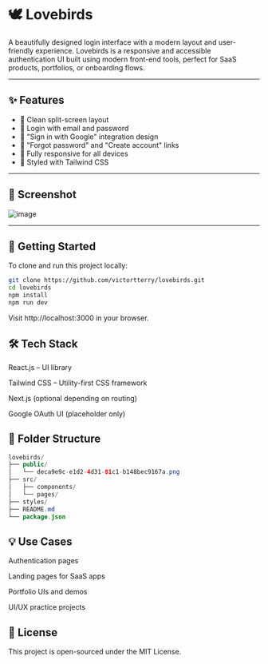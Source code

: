 
# 🕊️ Lovebirds

A beautifully designed login interface with a modern layout and user-friendly experience. Lovebirds is a responsive and accessible authentication UI built using modern front-end tools, perfect for SaaS products, portfolios, or onboarding flows.

---

## ✨ Features

- 🧼 Clean split-screen layout
- 🔐 Login with email and password
- 🧠 "Sign in with Google" integration design
- 🧭 "Forgot password" and "Create account" links
- 📱 Fully responsive for all devices
- 🎨 Styled with Tailwind CSS

---

## 📸 Screenshot

![image](https://github.com/user-attachments/assets/0075c2a8-8765-4da9-a512-f234192b3281)


---

## 🚀 Getting Started

To clone and run this project locally:

```bash
git clone https://github.com/victortterry/lovebirds.git
cd lovebirds
npm install
npm run dev

```
Visit http://localhost:3000 in your browser.

## 🛠️ Tech Stack
React.js – UI library

Tailwind CSS – Utility-first CSS framework

Next.js (optional depending on routing)

Google OAuth UI (placeholder only)

## 📂 Folder Structure
```java
lovebirds/
├── public/
│   └── deca9e9c-e1d2-4d31-81c1-b148bec9167a.png
├── src/
│   ├── components/
│   └── pages/
├── styles/
├── README.md
└── package.json
```
## 💡 Use Cases
Authentication pages

Landing pages for SaaS apps

Portfolio UIs and demos

UI/UX practice projects

## 📄 License
This project is open-sourced under the MIT License.

